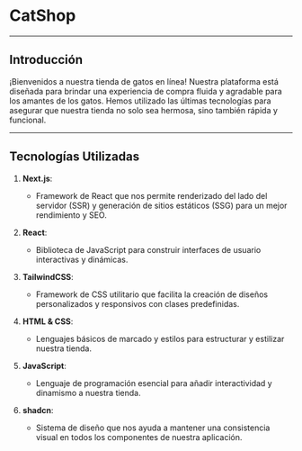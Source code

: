 # CatShop

---

## Introducción

¡Bienvenidos a nuestra tienda de gatos en línea! Nuestra plataforma está diseñada para brindar una experiencia de compra fluida y agradable para los amantes de los gatos. Hemos utilizado las últimas tecnologías para asegurar que nuestra tienda no solo sea hermosa, sino también rápida y funcional.

---

## Tecnologías Utilizadas

1. **Next.js**:
   - Framework de React que nos permite renderizado del lado del servidor (SSR) y generación de sitios estáticos (SSG) para un mejor rendimiento y SEO.
   
2. **React**:
   - Biblioteca de JavaScript para construir interfaces de usuario interactivas y dinámicas.
   
3. **TailwindCSS**:
   - Framework de CSS utilitario que facilita la creación de diseños personalizados y responsivos con clases predefinidas.
   
4. **HTML & CSS**:
   - Lenguajes básicos de marcado y estilos para estructurar y estilizar nuestra tienda.
   
5. **JavaScript**:
   - Lenguaje de programación esencial para añadir interactividad y dinamismo a nuestra tienda.
   
6. **shadcn**:
   - Sistema de diseño que nos ayuda a mantener una consistencia visual en todos los componentes de nuestra aplicación.
